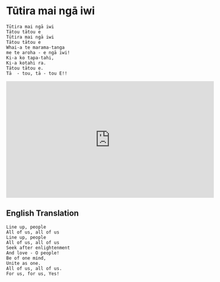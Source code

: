 # Tūtira mai ngā iwi

```
Tūtira mai ngā iwi
Tātou tātou e
Tūtira mai ngā iwi
Tātou tātou e
Whai-a te marama-tanga
me te aroha - e ngā iwi!
Ki-a ko tapa-tahi,
Ki-a kotahi ra.
Tātou tātou e.
Tā  - tou, tā - tou E!!
```

<iframe width="560" height="315" src="https://www.youtube.com/embed/HdNbBgGoRvs?si=qONNaDZhSyfQZf97" title="YouTube video player" frameborder="0" allow="accelerometer; autoplay; clipboard-write; encrypted-media; gyroscope; picture-in-picture; web-share" referrerpolicy="strict-origin-when-cross-origin" allowfullscreen></iframe>

## English Translation

```
Line up, people
All of us, all of us
Line up, people
All of us, all of us
Seek after enlightenment
And love - O people!
Be of one mind,
Unite as one.
All of us, all of us.
For us, for us, Yes!
```
